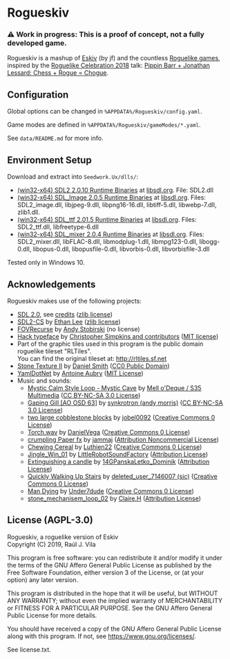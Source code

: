 # Rogueskiv

### ⚠️ Work in progress: This is a proof of concept, not a fully developed game.

Rogueskiv is a mashup of [Eskiv](https://duckduckgo.com/?q=%22eskiv%22&t=ffab&ia=web) (by jf) and the countless [Roguelike games](https://www.reddit.com/r/roguelikedev/), inspired by the [Roguelike Celebration 2018](https://roguelike.club/event2018.html) talk: [Pippin Barr + Jonathan Lessard: Chess + Rogue = Chogue](https://www.youtube.com/watch?v=l1YEJBKehAY).

## Configuration

Global options can be changed in `%APPDATA%/Rogueskiv/config.yaml`.

Game modes are defined in `%APPDATA%/Rogueskiv/gameModes/*.yaml`.

See `data/README.md` for more info.

## Environment Setup

Download and extract into `Seedwork.Ux/dlls/`:

- [(win32-x64) SDL2 2.0.10 Runtime Binaries](https://www.libsdl.org/release/SDL2-2.0.10-win32-x64.zip) at [libsdl.org](https://www.libsdl.org/download-2.0.php). File: SDL2.dll
- [(win32-x64) SDL_Image 2.0.5 Runtime Binaries](https://www.libsdl.org/projects/SDL_image/release/SDL2_image-2.0.5-win32-x64.zip) at [libsdl.org](https://www.libsdl.org/projects/SDL_image/). Files: SDL2_image.dll, libjpeg-9.dll, libpng16-16.dll, libtiff-5.dll, libwebp-7.dll, zlib1.dll.
- [(win32-x64) SDL_ttf 2.01.5 Runtime Binaries](https://www.libsdl.org/projects/SDL_ttf/release/SDL2_ttf-2.0.15-win32-x64.zip) at [libsdl.org](https://www.libsdl.org/projects/SDL_ttf/). Files: SDL2_ttf.dll, libfreetype-6.dll
- [(win32-x64) SDL_mixer 2.0.4 Runtime Binaries](https://www.libsdl.org/projects/SDL_mixer/release/SDL2_mixer-2.0.4-win32-x64.zip) at [libsdl.org](https://www.libsdl.org/projects/SDL_mixer/). Files: SDL2_mixer.dll, libFLAC-8.dll, libmodplug-1.dll, libmpg123-0.dll, libogg-0.dll, libopus-0.dll, libopusfile-0.dll, libvorbis-0.dll, libvorbisfile-3.dll

Tested only in Windows 10.

## Acknowledgements

Rogueskiv makes use of the following projects:

- [SDL 2.0](https://www.libsdl.org/index.php), see [credits](https://www.libsdl.org/credits.php) ([zlib license](https://www.libsdl.org/license.php))
- [SDL2-CS](https://github.com/flibitijibibo/SDL2-CS) by [Ethan Lee](http://www.flibitijibibo.com/) ([zlib license](https://github.com/flibitijibibo/SDL2-CS/blob/master/LICENSE))
- [FOVRecurse](https://github.com/AndyStobirski/RogueLike) by [Andy Stobirski](http://www.evilscience.co.uk/) (no license)
- [Hack typeface](https://sourcefoundry.org/hack/) by [Christopher Simpkins and contributors](https://github.com/source-foundry/Hack/blob/master/docs/CONTRIBUTORS.md) ([MIT license](https://github.com/source-foundry/Hack/blob/master/LICENSE.md))
- Part of the graphic tiles used in this program is the public domain roguelike tileset "RLTiles".  
  You can find the original tileset at: <http://rltiles.sf.net>
- [Stone Texture II](https://www.publicdomainpictures.net/en/view-image.php?image=67696&picture=stone-texture-ii) by [Daniel Smith](http://artistfire.deviantart.com/) ([CC0 Public Domain](https://www.publicdomainpictures.net/en/view-image.php?image=67696&picture=stone-texture-ii#image_text))
- [YamlDotNet](https://github.com/aaubry/YamlDotNet) by [Antoine Aubry](https://www.aaubry.net/) ([MIT License](https://github.com/aaubry/YamlDotNet/blob/master/LICENSE.txt))
- Music and sounds:
  - [Mystic Calm Style Loop - Mystic Cave](https://soundcloud.com/s35musicloops/s35musicloops-mystic-cave-by) by [Mell o'Deque / S35 Multimedia](http://www.s35.pl/) ([CC BY-NC-SA 3.0 License](https://soundcloud.com/s35musicloops/s35musicloops-mystic-cave-by))
  - [Gaping Gill [AO OSD 63]](https://soundcloud.com/synkrotron/gaping-gill-ao-osd-63) by [synkrotron (andy morris)](https://soundcloud.com/synkrotron) ([CC BY-NC-SA 3.0 License](https://soundcloud.com/synkrotron/gaping-gill-ao-osd-63))
  - [two large cobblestone blocks](https://freesound.org/people/jobel0092/sounds/268055/) by [jobel0092](https://freesound.org/people/jobel0092/) ([Creative Commons 0 License](https://freesound.org/people/jobel0092/sounds/268055/#sound_license))
  - [Torch.wav](https://freesound.org/people/DanielVega/sounds/479338/) by [DanielVega](https://freesound.org/people/DanielVega/) ([Creative Commons 0 License](https://freesound.org/people/DanielVega/sounds/479338/#sound_license))
  - [crumpling Paper fx](https://freesound.org/people/jammaj/sounds/408992/) by [jammaj](https://freesound.org/people/jammaj/) ([Attribution Noncommercial License](https://freesound.org/people/jammaj/sounds/408992/#sound_license))
  - [Chewing Cereal](https://freesound.org/people/Luthien22/sounds/467625/) by [Luthien22](https://freesound.org/people/Luthien22/) ([Creative Commons 0 License](https://freesound.org/people/Luthien22/sounds/467625/#sound_license))
  - [Jingle_Win_01](https://freesound.org/people/LittleRobotSoundFactory/sounds/270545/) by [LittleRobotSoundFactory](https://freesound.org/people/LittleRobotSoundFactory/) ([Attribution License](https://freesound.org/people/LittleRobotSoundFactory/sounds/270545/#sound_license))
  - [Extinguishing a candle](https://freesound.org/people/14GPanskaLetko_Dominik/sounds/419290/) by [14GPanskaLetko_Dominik](https://freesound.org/people/14GPanskaLetko_Dominik) ([Attribution License](https://freesound.org/people/14GPanskaLetko_Dominik/sounds/419290/#sound_license))
  - [Quickly Walking Up Stairs](https://freesound.org/people/deleted_user_7146007/sounds/383889/) by [deleted_user_7146007 (sic)](https://freesound.org/people/deleted_user_7146007) ([Creative Commons 0 License](https://freesound.org/people/deleted_user_7146007/sounds/383889/#sound_license))
  - [Man Dying](https://freesound.org/people/Under7dude/sounds/163442/) by [Under7dude](https://freesound.org/people/Under7dude/) ([Creative Commons 0 License](https://freesound.org/people/Under7dude/sounds/163442/#sound_license))
  - [stone_mechanisem_loop_02](https://freesound.org/people/Claire.H/sounds/182344/) by [Claire.H](https://freesound.org/people/Claire.H/) ([Attribution License](https://freesound.org/people/Claire.H/sounds/182344/#sound_license))

## License (AGPL-3.0)

Rogueskiv, a roguelike version of Eskiv  
Copyright (C) 2019, Raúl J. Vila

This program is free software: you can redistribute it and/or modify
it under the terms of the GNU Affero General Public License as published by
the Free Software Foundation, either version 3 of the License, or
(at your option) any later version.

This program is distributed in the hope that it will be useful,
but WITHOUT ANY WARRANTY; without even the implied warranty of
MERCHANTABILITY or FITNESS FOR A PARTICULAR PURPOSE.  See the
GNU Affero General Public License for more details.

You should have received a copy of the GNU Affero General Public License
along with this program.  If not, see <https://www.gnu.org/licenses/>.

See license.txt.
